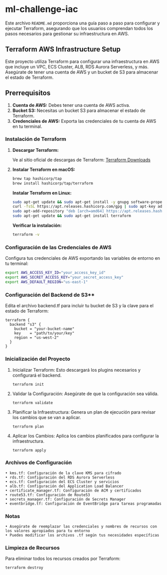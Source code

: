 # ml-challenge-iac

Este archivo `README.md` proporciona una guía paso a paso para configurar y ejecutar Terraform, asegurando que los usuarios comprendan todos los pasos necesarios para gestionar su infraestructura en AWS.

## Terraform AWS Infrastructure Setup

Este proyecto utiliza Terraform para configurar una infraestructura en AWS que incluye un VPC, ECS Cluster, ALB, RDS Aurora Serverless, y más. Asegúrate de tener una cuenta de AWS y un bucket de S3 para almacenar el estado de Terraform.

## Prerrequisitos

1. **Cuenta de AWS:** Debes tener una cuenta de AWS activa.
2. **Bucket S3:** Necesitas un bucket S3 para almacenar el estado de Terraform.
3. **Credenciales de AWS:** Exporta las credenciales de tu cuenta de AWS en tu terminal.

### Instalación de Terraform

1. **Descargar Terraform:**

   Ve al sitio oficial de descargas de Terraform: [Terraform Downloads](https://www.terraform.io/downloads.html)

2. **Instalar Terraform en macOS:**

   ```sh
   brew tap hashicorp/tap
   brew install hashicorp/tap/terraform
   ```

   **Instalar Terraform en Linux:**

   ```sh
   sudo apt-get update && sudo apt-get install -y gnupg software-properties-common curl
   curl -fsSL https://apt.releases.hashicorp.com/gpg | sudo apt-key add -
   sudo apt-add-repository "deb [arch=amd64] https://apt.releases.hashicorp.com $(lsb_release -cs) main"
   sudo apt-get update && sudo apt-get install terraform
   ```

   **Verificar la instalación:**
   ```sh
   terraform -v
   ```

### Configuración de las Credenciales de AWS

   Configura tus credenciales de AWS exportando las variables de entorno en tu terminal:

   ```sh
   export AWS_ACCESS_KEY_ID="your_access_key_id"
   export AWS_SECRET_ACCESS_KEY="your_secret_access_key"
   export AWS_DEFAULT_REGION="us-east-1"
   ```

### Configuración del Backend de S3**

   Edita el archivo backend.tf para incluir tu bucket de S3 y la clave para el estado de Terraform:

   ```hcl
   terraform {
     backend "s3" {
       bucket = "your-bucket-name"
       key    = "path/to/your/key"
       region = "us-west-2"
     }
   }
   ```

### Inicialización del Proyecto

1. Inicializar Terraform: Esto descargará los plugins necesarios y configurará el backend.
   
   `terraform init`
2. Validar la Configuración: Asegúrate de que la configuración sea válida.
   
   `terraform validate`
3. Planificar la Infraestructura: Genera un plan de ejecución para revisar los cambios que se van a aplicar.
   
   `terraform plan`
4. Aplicar los Cambios: Aplica los cambios planificados para configurar la infraestructura.
   
   `terraform apply`

### Archivos de Configuración

    • kms.tf: Configuración de la clave KMS para cifrado
    • rds.tf: Configuración del RDS Aurora Serverless
    • ecs.tf: Configuración del ECS Cluster y servicios
    • alb.tf: Configuración del Application Load Balancer
    • certificate_manager.tf: Configuración de ACM y certificados
    • route53.tf: Configuración de Route53
    • secrets_manager.tf: Configuración de Secrets Manager
    • eventbridge.tf: Configuración de EventBridge para tareas programadas

### Notas

    • Asegúrate de reemplazar las credenciales y nombres de recursos con los valores apropiados para tu entorno
	• Puedes modificar los archivos .tf según tus necesidades específicas

### Limpieza de Recursos

Para eliminar todos los recursos creados por Terraform:
   
   `terraform destroy`
